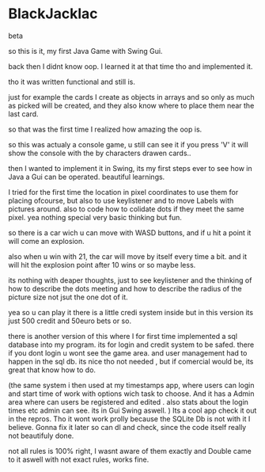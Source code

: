 # BlackJacklac
beta 

so this is it, my first Java Game with Swing Gui.

back then I didnt know oop. I learned it at that time tho and implemented it.

tho it was written functional and still is.

just for example the cards I create as objects in arrays and so only as much as picked will be created, and they also know where to place them near the last card.

so that was the first time I realized how amazing the oop is.  

so this was actualy a console game, u still can see it if you press 'V' it will show the console with the by characters drawen cards.. 

then I wanted to implement it in Swing, its my first steps ever to see how in Java a Gui can be operated. beautiful learnings. 

I tried for the first time the location in pixel coordinates to use them for placing ofcourse, but also to use keylistener and to move Labels with pictures around. 
also to code how to colidate dots if they meet the same pixel. yea nothing special very basic thinking but fun.

so there is a car wich u can move with WASD buttons, and if u hit a point it will come an explosion.

also when u win with 21, the car will move by itself every time a bit. and it will hit the explosion point after 10 wins or so maybe less.

its nothing with deaper thoughts, just to see keylistener and the thinking of how to describe the dots meeting and how to describe the radius of the picture size not jsut 
the one dot of it. 

yea so u can play it there is a little credi system inside but in this version its just 500 credit and 50euro bets or so. 

there is another version of this where I for first time implemented a sql database into my program. 
its for login and credit system to be safed. there if you dont login u wont see the game area. and user management had to happen in the sql db. 
 its nice tho not needed , but if comercial would be, its great that know how to do. 

(the same system i then used at my timestamps app, where users can login and start time of work with options wich task to choose. 
And it has a Admin area where can users be registered and edited . also stats about the login times etc admin can see. 
its in Gui Swing aswell. ) Its a cool app check it out in the repros. Tho it wont work prolly because the SQLite Db is not with it I believe.
Gonna fix it later so can dl and check, since the code itself really not beautifuly done. 



not all rules is 100% right, I wasnt aware of them exactly and Double came to it aswell with not exact rules, works fine. 
